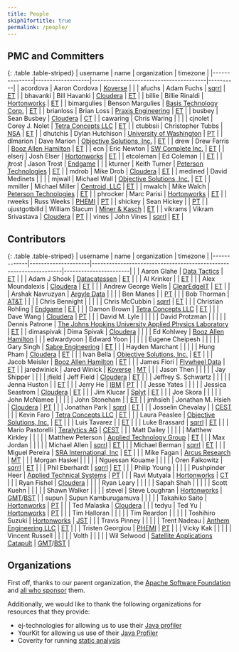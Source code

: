 ```yaml
---
title: People
skiph1fortitle: true
permalink: /people/
---
```


## PMC and Committers

{: .table .table-striped}
| username      | name              | organization                           | timezone |
|---------------|-------------------|----------------------------------------|----------|
| acordova      | Aaron Cordova     | [Koverse][KOVERSE]                     |          |
| afuchs        | Adam Fuchs        | [sqrrl][SQRRL]                         | [ET][ET] |
| bhavanki      | Bill Havanki      | [Cloudera][CLOUDERA]                   | [ET][ET] |
| billie        | Billie Rinaldi    | [Hortonworks][HORTONWORKS]             | [ET][ET] |
| bimargulies   | Benson Margulies  | [Basis Technology Corp.][BASISTECH]    | [ET][ET] |
| brianloss     | Brian Loss        | [Praxis Engineering][PRAXIS]           | [ET][ET] |
| busbey        | Sean Busbey       | [Cloudera][CLOUDERA]                   | [CT][CT] |
| cawaring      | Chris Waring      |                                        |          |
| cjnolet       | Corey J. Nolet    | [Tetra Concepts LLC][TETRA]            | [ET][ET] |
| ctubbsii      | Christopher Tubbs | [NSA][NSA]                             | [ET][ET] |
| dhutchis      | Dylan Hutchison   | [University of Washington][UW]         | [PT][PT] |
| dlmarion      | Dave Marion       | [Objective Solutions, Inc.][OBJECTIVE] | [ET][ET] |
| drew          | Drew Farris       | [Booz Allen Hamilton][BOOZ]            | [ET][ET] |
| ecn           | Eric Newton       | [SW Complete Inc.][SWC]                | [ET][ET] |
| elserj        | Josh Elser        | [Hortonworks][HORTONWORKS]             | [ET][ET] |
| etcoleman     | Ed Coleman        |                                        | [ET][ET] |
| jtrost        | Jason Trost       | [Endgame][ENDGAME]                     |          |
| kturner       | Keith Turner      | [Peterson Technologies][PETERSON]      | [ET][ET] |
| mdrob         | Mike Drob         | [Cloudera][CLOUDERA]                   | [ET][ET] |
| medined       | David Medinets    |                                        |          |
| mjwall        | Michael Wall      | [Objective Solutions, Inc.][OBJECTIVE] | [ET][ET] |
| mmiller       | Michael Miller    | [Centroid, LLC][CENTROID]              | [ET][ET] |
| mwalch        | Mike Walch        | [Peterson Technologies][PETERSON]      | [ET][ET] |
| phrocker      | Marc Parisi       | [Hortonworks][HORTONWORKS]             | [ET][ET] |
| rweeks        | Russ Weeks        | [PHEMI][PHEMI]                         | [PT][PT] |
| shickey       | Sean Hickey       |                                        | [PT][PT] |
| ujustgotbilld | William Slacum    | [Miner &amp; Kasch][MINERKASCH]        | [ET][ET] |
| vikrams       | Vikram Srivastava | [Cloudera][CLOUDERA]                   | [PT][PT] |
| vines         | John Vines        | [sqrrl][SQRRL]                         | [ET][ET] |

## Contributors

{: .table .table-striped}
| username    | name                | organization                                                      | timezone              |
|-------------|---------------------|-------------------------------------------------------------------|-----------------------|
|             | Aaron Glahe         | [Data Tactics][DATATACT]                                          | [ET][ET]              |
|             | Adam J Shook        | [Datacatessen][DATACATESS]                                        | [ET][ET]              |
|             | Al Krinker          |                                                                   | [ET][ET]              |
|             | Alex Moundalexis    | [Cloudera][CLOUDERA]                                              | [ET][ET]              |
|             | Andrew George Wells | [ClearEdgeIT][CLEAREDGE]                                          | [ET][ET]              |
|             | Arshak Navruzyan    | [Argyle Data][ARGYLE]                                             |                       |
|             | Ben Manes           |                                                                   | [PT][PT]              |
|             | Bob Thorman         | [AT&amp;T][ATT]                                                   |                       |
|             | Chris Bennight      |                                                                   |                       |
|             | Chris McCubbin      | [sqrrl][SQRRL]                                                    | [ET][ET]              |
|             | Christian Rohling   | [Endgame][ENDGAME]                                                | [ET][ET]              |
|             | Damon Brown         | [Tetra Concepts LLC][TETRA]                                       | [ET][ET]              |
|             | Dave Wang           | [Cloudera][CLOUDERA]                                              | [PT][PT]              |
|             | David M. Lyle       |                                                                   |                       |
|             | David Protzman      |                                                                   |                       |
|             | Dennis Patrone      | [The Johns Hopkins University Applied Physics Laboratory][JHUAPL] | [ET][ET]              |
| dimaspivak  | Dima Spivak         | [Cloudera][CLOUDERA]                                              |                       |
|             | Ed Kohlwey          | [Booz Allen Hamilton][BOOZ]                                       |                       |
| edwardyoon  | Edward Yoon         |                                                                   |                       |
|             | Eugene Cheipesh     |                                                                   |                       |
|             | Gary Singh          | [Sabre Engineering][SABRE]                                        | [ET][ET]              |
|             | Hayden Marchant     |                                                                   |                       |
|             | Hung Pham           | [Cloudera][CLOUDERA]                                              | [ET][ET]              |
|             | Ivan Bella          | [Objective Solutions, Inc.][OBJECTIVE]                            | [ET][ET]              |
|             | Jacob Meisler       | [Booz Allen Hamilton][BOOZ]                                       | [ET][ET]              |
|             | James Fiori         | [Flywheel Data][FLYWHEEL]                                         | [ET][ET]              |
| jaredwinick | Jared Winick        | [Koverse][KOVERSE]                                                | [MT][MT]              |
|             | Jason Then          |                                                                   |                       |
|             | Jay Shipper         |                                                                   |                       |
| jfield      | Jeff Field          | [Cloudera][CLOUDERA]                                              | [ET][ET]              |
|             | Jeffrey S. Schwartz |                                                                   |                       |
|             | Jenna Huston        |                                                                   | [ET][ET]              |
|             | Jerry He            | [IBM][IBM]                                                        | [PT][PT]              |
|             | Jesse Yates         |                                                                   |                       |
|             | Jessica Seastrom    | [Cloudera][CLOUDERA]                                              | [ET][ET]              |
|             | Jim Klucar          | [Splyt][SPLYT]                                                    | [ET][ET]              |
|             | Joe Skora           |                                                                   |                       |
|             | John McNamee        |                                                                   |                       |
|             | John Stoneham       |                                                                   | [ET][ET]              |
| jmhsieh     | Jonathan M. Hsieh   | [Cloudera][CLOUDERA]                                              | [PT][PT]              |
|             | Jonathan Park       | [sqrrl][SQRRL]                                                    | [ET][ET]              |
|             | Josselin Chevalay   |                                                                   | [CEST][CEST]                |
|             | Kevin Faro          | [Tetra Concepts LLC][TETRA]                                       | [ET][ET]              |
|             | Laura Peaslee       | [Objective Solutions, Inc.][OBJECTIVE]                            | [ET][ET]              |
|             | Luis Tavarez        |                                                                   | [ET][ET]              |
|             | Luke Brassard       | [sqrrl][SQRRL]                                                    | [ET][ET]              |
|             | Mario Pastorelli    | [Teralytics AG][TERALYTICS]                                       | [CEST][CEST]          |
|             | Matt Dailey         |                                                                   |                       |
|             | Matthew Kirkley     |                                                                   |                       |
|             | Matthew Peterson    | [Applied Technology Group][ATG]                                   | [ET][ET]              |
|             | Max Jordan          |                                                                   |                       |
|             | Michael Allen       | [sqrrl][SQRRL]                                                    | [ET][ET]              |
|             | Michael Berman      | [sqrrl][SQRRL]                                                    | [ET][ET]              |
|             | Miguel Pereira      | [SRA International, Inc][SRA]                                     | [ET][ET]              |
|             | Mike Fagan          | [Arcus Research][ARCUS]                                           | [MT][MT]              |
|             | Morgan Haskel       |                                                                   |                       |
|             | Nguessan Kouame     |                                                                   |                       |
|             | Oren Falkowitz      | [sqrrl][SQRRL]                                                    | [ET][ET]              |
|             | Phil Eberhardt      | [sqrrl][SQRRL]                                                    | [ET][ET]              |
|             | Philip Young        |                                                                   |                       |
|             | Pushpinder Heer     | [Applied Technical Systems][ATSID]                                | [PT][PT]              |
|             | Ravi Mutyala        | [Hortonworks][HORTONWORKS]                                        | [CT][CT]              |
|             | Ryan Fishel         | [Cloudera][CLOUDERA]                                              |                       |
|             | Ryan Leary          |                                                                   |                       |
|             | Sapah Shah          |                                                                   |                       |
|             | Scott Kuehn         |                                                                   |                       |
|             | Shawn Walker        |                                                                   |                       |
| stevel      | Steve Loughran      | [Hortonworks][HORTONWORKS]                                        | [GMT][GMT]/[BST][BST] |
| supun       | Supun Kamburugamuva |                                                                   |                       |
|             | Takahiko Saito      | [Hortonworks][HORTONWORKS]                                        | [PT][PT]              |
|             | Ted Malaska         | [Cloudera][CLOUDERA]                                              |                       |
| tedyu       | Ted Yu              | [Hortonworks][HORTONWORKS]                                        | [PT][PT]              |
|             | Tim Halloran        |                                                                   |                       |
|             | Tim Reardon         |                                                                   |                       |
|             | Toshihiro Suzuki    | [Hortonworks][HORTONWORKS]                                        | [JST][JST]            |
|             | Travis Pinney       |                                                                   |                       |
|             | Trent Nadeau        | [Anthem Engineering LLC][ANTHEMENG]                               | [ET][ET]              |
|             | Tristen Georgiou    | [PHEMI][PHEMI]                                                    | [PT][PT]              |
|             | Vicky Kak           |                                                                   |                       |
|             | Vincent Russell     |                                                                   |                       |
|             | Volth               |                                                                   |                       |
|             | Wil Selwood         | [Satellite Applications Catapult][SACAT]                          | [GMT][GMT]/[BST][BST] |

## Organizations

First off, thanks to our parent organization, the [Apache Software Foundation][ASF] and [all who sponsor][ASF_SPONSORS] them.

Additionally, we would like to thank the following organizations for resources that they provide:

  - ej-technologies for allowing us to use their [Java profiler][JPROFILER]
  - YourKit for allowing us use of their [Java Profiler][YOURKIT]
  - Coverity for running [static analysis][COVERITY]

[ANTHEMENG]: http://www.anthemengineering.com
[ARCUS]: http://www.arcus-research.com
[ARGYLE]: http://www.argyledata.com
[ATG]: http://www.appliedtech-group.com/
[ATSID]: http://www.atsid.com
[ATT]: http://www.att.com
[BASISTECH]: http://www.basistech.com
[BOOZ]: http://www.boozallen.com
[CENTROID]: http://www.centroid-llc.com/
[CLEAREDGE]: http://clearedgeit.com
[CLOUDERA]: http://www.cloudera.com
[DATATACT]: http://www.data-tactics.com
[DATACATESS]: https://datacatessen.com/
[ENDGAME]: http://www.endgame.com
[FLYWHEEL]: http://flywheeldata.com
[HORTONWORKS]: http://hortonworks.com
[IBM]: http://www.ibm.com
[JHUAPL]: http://www.jhuapl.edu
[KOVERSE]: http://www.koverse.com
[MINERKASCH]: http://minerkasch.com
[NSA]: http://www.nsa.gov
[OBJECTIVE]: http://www.objectivesolutions.com
[PETERSON]: http://www.ptech-llc.com
[PHEMI]: http://www.phemi.com
[PRAXIS]: http://www.praxiseng.com
[SABRE]: http://www.sabre-eng.com
[SACAT]: https://sa.catapult.org.uk
[SPLYT]: http://www.splyt.com
[SQRRL]: http://sqrrl.com
[SRA]: http://sra.com
[SWC]: http://swcomplete.com
[TERALYTICS]: http://www.teralytics.net/
[TETRA]: http://www.tetraconcepts.com
[UW]: http://www.uw.edu
[WAVE]: http://www.wavestrike.com/
[BST]: http://www.timeanddate.com/time/zones/bst
[CT]: http://www.timeanddate.com/time/zones/ct
[ET]: http://www.timeanddate.com/time/zones/et
[GMT]: http://www.timeanddate.com/time/zones/gmt
[JST]: http://www.timeanddate.com/time/zones/jst
[MT]: http://www.timeanddate.com/time/zones/mt
[PT]: http://www.timeanddate.com/time/zones/pt
[CEST]: http://www.timeanddate.com/time/zones/cest
[ASF]: https://www.apache.org
[ASF_SPONSORS]: https://www.apache.org/foundation/sponsorship
[JPROFILER]: https://www.ej-technologies.com/products/jprofiler/overview.html 
[YOURKIT]: https://www.yourkit.com/java/profiler/features/
[COVERITY]: https://scan.coverity.com/projects/accumulo
